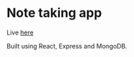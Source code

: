 # Note taking app

Live [here](https://express-notes-app-backend.onrender.com/)

Built using React, Express and MongoDB.

